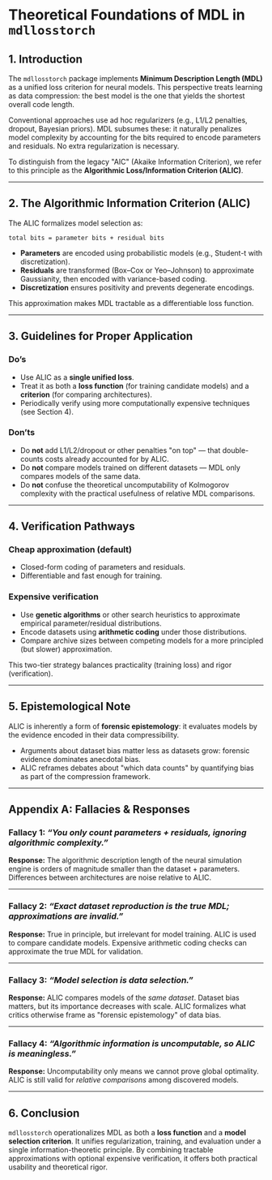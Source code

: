 
# Theoretical Foundations of MDL in `mdllosstorch`

## 1. Introduction

The `mdllosstorch` package implements **Minimum Description Length (MDL)** as a unified loss criterion for neural models. This perspective treats learning as data compression: the best model is the one that yields the shortest overall code length.

Conventional approaches use ad hoc regularizers (e.g., L1/L2 penalties, dropout, Bayesian priors). MDL subsumes these: it naturally penalizes model complexity by accounting for the bits required to encode parameters and residuals. No extra regularization is necessary.

To distinguish from the legacy "AIC" (Akaike Information Criterion), we refer to this principle as the **Algorithmic Loss/Information Criterion (ALIC)**.

---

## 2. The Algorithmic Information Criterion (ALIC)

The ALIC formalizes model selection as:

```
total bits = parameter bits + residual bits
```

- **Parameters** are encoded using probabilistic models (e.g., Student-t with discretization).  
- **Residuals** are transformed (Box–Cox or Yeo–Johnson) to approximate Gaussianity, then encoded with variance-based coding.  
- **Discretization** ensures positivity and prevents degenerate encodings.

This approximation makes MDL tractable as a differentiable loss function.

---

## 3. Guidelines for Proper Application

### Do’s
- Use ALIC as a **single unified loss**.  
- Treat it as both a **loss function** (for training candidate models) and a **criterion** (for comparing architectures).  
- Periodically verify using more computationally expensive techniques (see Section 4).

### Don’ts
- Do **not** add L1/L2/dropout or other penalties "on top" — that double-counts costs already accounted for by ALIC.  
- Do **not** compare models trained on different datasets — MDL only compares models of the same data.  
- Do **not** confuse the theoretical uncomputability of Kolmogorov complexity with the practical usefulness of relative MDL comparisons.

---

## 4. Verification Pathways

### Cheap approximation (default)
- Closed-form coding of parameters and residuals.  
- Differentiable and fast enough for training.

### Expensive verification
- Use **genetic algorithms** or other search heuristics to approximate empirical parameter/residual distributions.  
- Encode datasets using **arithmetic coding** under those distributions.  
- Compare archive sizes between competing models for a more principled (but slower) approximation.

This two-tier strategy balances practicality (training loss) and rigor (verification).

---

## 5. Epistemological Note

ALIC is inherently a form of **forensic epistemology**: it evaluates models by the evidence encoded in their data compressibility.

- Arguments about dataset bias matter less as datasets grow: forensic evidence dominates anecdotal bias.  
- ALIC reframes debates about "which data counts" by quantifying bias as part of the compression framework.  

---

## Appendix A: Fallacies & Responses

### Fallacy 1: *“You only count parameters + residuals, ignoring algorithmic complexity.”*  
**Response:** The algorithmic description length of the neural simulation engine is orders of magnitude smaller than the dataset + parameters. Differences between architectures are noise relative to ALIC.

---

### Fallacy 2: *“Exact dataset reproduction is the true MDL; approximations are invalid.”*  
**Response:** True in principle, but irrelevant for model training. ALIC is used to compare candidate models. Expensive arithmetic coding checks can approximate the true MDL for validation.

---

### Fallacy 3: *“Model selection is data selection.”*  
**Response:** ALIC compares models of the *same dataset*. Dataset bias matters, but its importance decreases with scale. ALIC formalizes what critics otherwise frame as "forensic epistemology" of data bias.

---

### Fallacy 4: *“Algorithmic information is uncomputable, so ALIC is meaningless.”*  
**Response:** Uncomputability only means we cannot prove global optimality. ALIC is still valid for *relative comparisons* among discovered models.

---

## 6. Conclusion

`mdllosstorch` operationalizes MDL as both a **loss function** and a **model selection criterion**. It unifies regularization, training, and evaluation under a single information-theoretic principle. By combining tractable approximations with optional expensive verification, it offers both practical usability and theoretical rigor.
